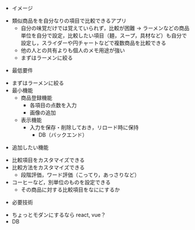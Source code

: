 * イメージ
- 類似商品をを自分なりの項目で比較できるアプリ
  - 自分の味覚だけでは覚えていられず，比較が困難
    -> ラーメンなどの商品単位を自分で設定，比較したい項目（麺，スープ，具材など）も自分で設定し，スライダーや円チャートなどで複数商品を比較できる
  - 他の人との共有よりも個人のメモ用途が強い
  - まずはラーメンに絞る
* 最低要件
- まずはラーメンに絞る
- 最小機能
  - 商品登録機能
	- 各項目の点数を入力
	- 画像の追加
  - 表示機能
	- 入力を保存・削除しておき，リロード時に保持
	  - DB（バックエンド）
* 追加したい機能
- 比較項目をカスタマイズできる
- 比較方法をカスタマイズできる
  - 段階評価，ワード評価（こってり，あっさりなど）
- コーヒーなど，別単位のものを設定できる
  - その商品に対する比較項目をなににするか
* 必要技術
- ちょっとモダンにするなら react, vue？
- DB
